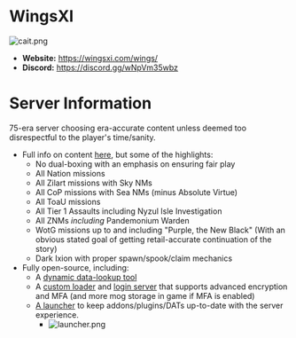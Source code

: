 # WingsXI
![cait.png](https://www.wingsxi.com/wings/cait.png)

  - **Website:** https://wingsxi.com/wings/
  - **Discord:** https://discord.gg/wNpVm35wbz

# Server Information

75-era server choosing era-accurate content unless deemed too disrespectful to the player's time/sanity.
 - Full info on content [here](https://www.wingsxi.com/wings/index.php?page=server), but some of the highlights:
   - No dual-boxing with an emphasis on ensuring fair play
   - All Nation missions
   - All Zilart missions with Sky NMs
   - All CoP missions with Sea NMs (minus Absolute Virtue)
   - All ToaU missions
   - All Tier 1 Assaults including Nyzul Isle Investigation
   - All ZNMs _including_ Pandemonium Warden
   - WotG missions up to and including "Purple, the New Black" (With an obvious stated goal of getting retail-accurate continuation of the story)
   - Dark Ixion with proper spawn/spook/claim mechanics
 - Fully open-source, including:
   - A [dynamic data-lookup tool](https://www.wingsxi.com/wangzthangz/index.php)
   - A [custom loader](https://gitlab.com/ffxiwings/wingsloader) and [login server](https://gitlab.com/ffxiwings/wings/-/tree/master/src/new-login) that supports advanced encryption and MFA (and more mog storage in game if MFA is enabled)
   - [A launcher](https://gitlab.com/MowFord/WingsXI-Launcher) to keep addons/plugins/DATs up-to-date with the server experience.
     - ![launcher.png](https://wingsxi.com/dl/WingsXI-Launcher.png)

